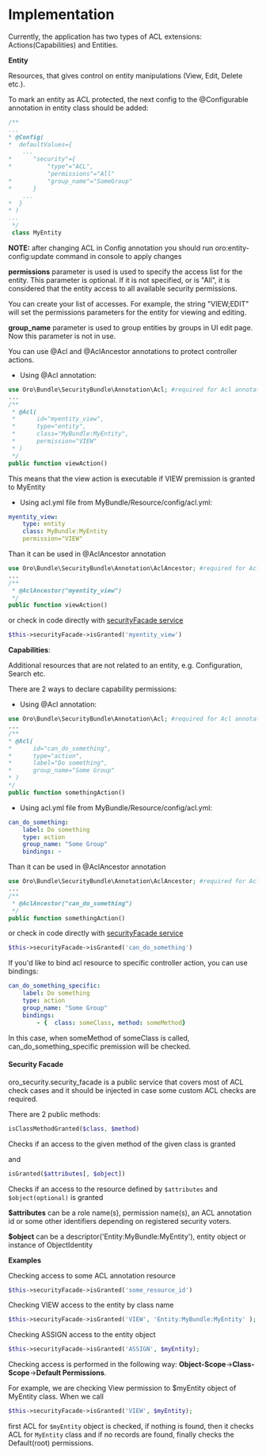 Implementation
========

Currently, the application has two types of ACL extensions: Actions(Capabilities) and Entities.

**Entity**

Resources, that gives control on entity manipulations (View, Edit, Delete etc.).

To mark an entity as ACL protected, the next config to the @Configurable annotation in entity class should be added:

``` php
/**
...
* @Config(
*  defaultValues={
    ...
*      "security"={
*          "type"="ACL",
           "permissions"="All"
*          "group_name"="SomeGroup"
*      }
    ...
*  }
* )
...
 */
 class MyEntity
```
**NOTE:** after changing ACL in Config annotation you should run oro:entity-config:update command in console to apply changes

**permissions** parameter is used is used to specify the access list for the entity. This parameter is optional.
If it is not specified, or is "All", it is considered that the entity access to all available security permissions.

You can create your list of accesses. For example, the string "VIEW;EDIT" will set the permissions parameters for the entity for viewing and editing.

**group_name** parameter is used to group entities by groups in UI edit page. Now this parameter is not in use.

You can use @Acl and @AclAncestor annotations to protect controller actions.

 - Using @Acl annotation:

``` php
use Oro\Bundle\SecurityBundle\Annotation\Acl; #required for Acl annotation
...
/**
 * @Acl(
 *      id="myentity_view",
 *      type="entity",
 *      class="MyBundle:MyEntity",
 *      permission="VIEW"
 * )
 */
public function viewAction()
```
This means that the view action is executable if VIEW premission is granted to MyEntity

 - Using acl.yml file from MyBundle/Resource/config/acl.yml:

``` yml
myentity_view:
    type: entity
    class: MyBundle:MyEntity
    permission="VIEW"
```
Than it can be used in @AclAncestor annotation
``` php
use Oro\Bundle\SecurityBundle\Annotation\AclAncestor; #required for AclAncestor annotation
...
/**
 * @AclAncestor("myentity_view")
 */
public function viewAction()
```

or check in code directly with [securityFacade service](#securityFacade)

``` php
$this->securityFacade->isGranted('myentity_view')
```

 **Capabilities**:

Additional resources that are not related to an entity, e.g. Configuration, Search etc.

There are 2 ways to declare capability permissions:

 - Using @Acl annotation:

``` php
use Oro\Bundle\SecurityBundle\Annotation\Acl; #required for Acl annotation
...
/**
* @Acl(
*      id="can_do_something",
*      type="action",
*      label="Do something",
*      group_name="Some Group"
* )
*/
public function somethingAction()
```

 - Using acl.yml file from MyBundle/Resource/config/acl.yml:

``` yml
can_do_something:
    label: Do something
    type: action
    group_name: "Some Group"
    bindings: ~
```

Than it can be used in @AclAncestor annotation
``` php
use Oro\Bundle\SecurityBundle\Annotation\AclAncestor; #required for AclAncestor annotation
...
/**
 * @AclAncestor("can_do_something")
 */
public function somethingAction()
```

or check in code directly with [securityFacade service](#securityFacade)

``` php
$this->securityFacade->isGranted('can_do_something')
```

If you'd like to bind acl resource to specific controller action, you can use bindings:

``` yml
can_do_something_specific:
    label: Do something
    type: action
    group_name: "Some Group"
    bindings:
        - {  class: someClass, method: someMethod}
```

In this case, when someMethod of someClass is called, can_do_something_specific premission will be checked.

#### Security Facade

oro_security.security_facade is a public service that covers most of ACL check cases and it should be injected in case some custom ACL checks are required.

There are 2 public methods:

``` php
isClassMethodGranted($class, $method)
```
Checks if an access to the given method of the given class is granted

and

``` php
isGranted($attributes[, $object])
```
Checks if an access to the resource defined by `$attributes` and `$object(optional)` is granted

**$attributes** can be a role name(s), permission name(s), an ACL annotation id or some other identifiers depending on registered security voters.

**$object** can be a descriptor('Entity:MyBundle:MyEntity'), entity object or instance of ObjectIdentity

**Examples**

Checking access to some ACL annotation resource

``` php
$this->securityFacade->isGranted('some_resource_id')
```
Checking VIEW access to the entity by class name

``` php
$this->securityFacade->isGranted('VIEW', 'Entity:MyBundle:MyEntity' );
```

Checking ASSIGN access to the entity object

``` php
$this->securityFacade->isGranted('ASSIGN', $myEntity);
```

Checking access is performed in the following way: **Object-Scope**->**Class-Scope**->**Default Permissions**.

For example, we are checking View permission to $myEntity object of MyEntity class. When we call

``` php
$this->securityFacade->isGranted('VIEW', $myEntity);
```
first ACL for `$myEntity` object is checked, if nothing is found, then it checks ACL for `MyEntity` class and if no records are found, finally checks the Default(root) permissions.
